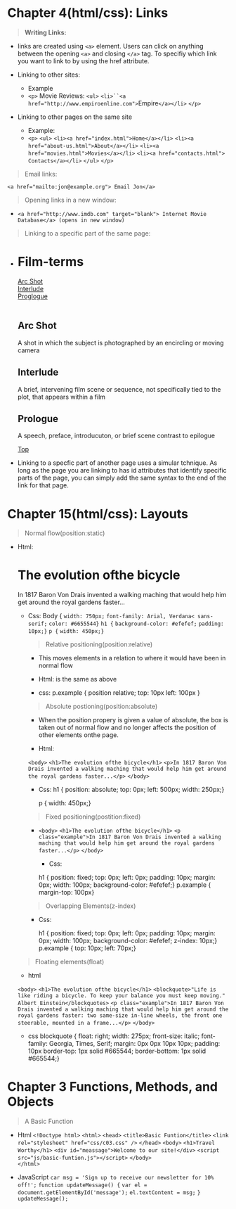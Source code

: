 # **Chapter 4(html/css): Links**

> **Writing Links:**

- links are created using `<a>` element. Users can click on anything between the opening `<a>` and closing `</a>` tag. To specifiy which link you want to link to by using the href attribute.

- Linking to other sites:

  - Example
  - `<p>` Movie Reviews:
    `<ul>`
    ` <li>``<a href="http://www.empiroenline.com"> `Empire`</a></li>` `</p>`

- Linking to other pages on the same site

  - Example:
  - `<p>`
    `<ul>`
    `<li><a href="index.html">Home</a></li>`
    `<li><a href="about-us.html">About</a></li>`
    `<li><a href="movies.html">Movies</a></li>`
    `<li><a href="contacts.html"> Contacts</a></li>`
    `</ul>`
    `</p>`

> Email links:

`<a href="mailto:jon@example.org"> Email Jon</a>`

> Opening links in a new window:

- `<a href="http://www.imdb.com" target="blank"> Internet Movie Database</a> (opens in new window)`

> Linking to a specific part of the same page:

- <h1 id="top">Film-terms</h1>
  <a href="#arc_shot">Arc Shot</a><br />
  <a href="#interlude">Interlude</a><br />
  <a href="#prologue">Proglogue</a><br /><br />
  <h2 id="arc_shot">Arc Shot</h2>
  <p>A shot in which the subject is photographed by an encircling or moving camera</p>
  <h2 id="intrerlude">Interlude</h2>
  <p>A brief, intervening film scene or sequence, not specifically tied to the plot, that appears within a film</p>
  <h2 id="prologue">Prologue</h2>
  <p>A speech, preface, introducuton, or brief scene contrast to epilogue</p>
  <p><a href="#top">Top</a></p>

- Linking to a specfic part of another page uses a simular tchnique. As long as the page you are linking to has id attributes that identify specific parts of the page, you can simply add the same syntax to the end of the link for that page.

# Chapter 15(html/css): Layouts

> Normal flow(position:static)

- Html: <body>
    <h1> The evolution ofthe bicycle</h1>
    <p>In 1817 Baron Von Drais invented a walking maching that would help him get around the royal gardens faster...</p>
  </body>

  - Css: Body {
    `width: 750px;`
    `font-family: Arial, Verdana< sans-serif;`
    `color: #6655544}`
    `h1 {`
    `background-color: #efefef;`
    `padding: 10px;}`
    `p {`
    `width: 450px;}`

    > Relative positioning(position:relative)

    - This moves elements in a relation to where it would have been in normal flow

    - Html: is the same as above

    - css:
      p.example {
      position relative;
      top: 10px
      left: 100px
      }

    > Absolute postioning(position:absolute)

    - When the position propery is given a value of absolute, the box is taken out of normal flow and no longer affects the position of other elements onthe page.

    - Html:

    `<body>`
    `<h1>The evolution ofthe bicycle</h1>`
    `<p>In 1817 Baron Von Drais invented a walking maching that would help him get around the royal gardens faster...</p>`
    `</body>`

    - Css:
      h1 {
      position: absolute;
      top: 0px;
      left: 500px;
      width: 250px;}

      p {
      width: 450px;}

    > Fixed positioning(postition:fixed)

    * `<body>`
        `<h1>The evolution ofthe bicycle</h1>`
        `<p class="example">In 1817 Baron Von Drais invented a walking maching that would help him get around the royal gardens faster...</p>`
    `</body>`

        * Css:

         h1 {
         position: fixed;
         top: 0px;
         left: 0px;
         padding: 10px;
         margin: 0px;
         width: 100px;
         background-color: #efefef;}
         p.example {
           margin-top: 100px}

    > Overlapping Elements(z-index)

    * Css:

      h1 {
      position: fixed;
      top: 0px;
      left: 0px;
      padding: 10px;
      margin: 0px;
      width: 100px;
      background-color: #efefef;
      z-index: 10px;}
      p.example {
      top: 10px;
      left: 70px;}

  > Floating elements(float)

  * html 
 
  `<body>`
      `<h1>The evolution ofthe bicycle</h1>`
      `<blockquote>"Life is like riding a bicycle. To keep your balance you must keep moving." Albert Einstein</blockquotes>`
      `<p class="example">In 1817 Baron Von Drais invented a walking maching that would help him get around the royal gardens faster: two same-size in-line wheels, the front one steerable, mounted in a frame...</p>`
    `</body>`
 
  * css
  blockquote {
    float: right;
    width: 275px;
    front-size: italic;
    font-family: Georgia, Times, Serif;
    margin: 0px 0px 10px 10px;
    padding: 10px
    border-top: 1px solid #665544;
    border-bottom: 1px solid #665544;}


# **Chapter 3 Functions, Methods, and Objects**

  > A Basic Function
  
  * Html 
  `<!Doctype html>`
  `<html>`
    `<head>`
      `<title>Basic Funtion</title>`
      `<link rel="stylesheet" href="css/c03.css" />`
    `</head>`
    `<body>`
      `<h1>Travel Worthy</h1>`
      `<div id="meassage">Welcome to our site!</div>`
      `<script src="js/basic-funtion.js"></script>`
    `</body>`    
  `</html>`  

  * JavaScript
  `car msg = 'Sign up to receive our newsletter for 10% off!';`
  `function updateMessage() {`
    `var el = document.getElementById('message');`
    `el.textContent = msg;`
  `}`
  `updateMessage();`

